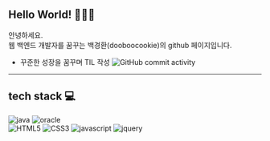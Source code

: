 <h2> Hello World! 👋👋👋</h2>
<p>
  안녕하세요. <br>
  웹 백엔드 개발자를 꿈꾸는 백경환(dooboocookie)의 github 페이지입니다.
</p>


* 꾸준한 성장을 꿈꾸며 TIL 작성
![GitHub commit activity](https://img.shields.io/github/commit-activity/m/dooboocookie/TIL)

---
<h2>tech stack 💻</h2>

![java](https://img.shields.io/badge/java-007396?style=for-the-badge&logo=java&logoColor=white)
![oracle](https://img.shields.io/badge/-ORACLE-F80000?style=for-the-badge&logo=oracle)
<br>
![HTML5](https://img.shields.io/badge/-HTML5-F05032?style=for-the-badge&logo=html5&logoColor=ffffff)
![CSS3](https://img.shields.io/badge/-CSS3-007ACC?style=for-the-badge&logo=css3)
![javascript](https://img.shields.io/badge/javascript-F7DF1E?style=for-the-badge&logo=javascript&logoColor=black)
![jquery](https://img.shields.io/badge/-jQuery-0769AD?style=for-the-badge&logo=jquery)

